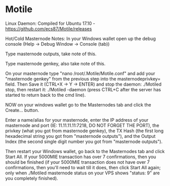 # Motile

Linux Daemon: Compiled for Ubuntu 17.10 - https://github.com/ecs87/Motile/releases

Hot/Cold Masternode Notes:
  In your Windows wallet open up the debug console (Help -> Debug Window -> Console (tab))

  Type masternode outputs, take note of this.

  Type masternode genkey, also take note of this.

  On your masternode type "nano /root/.Motile/Motile.conf" and add your "masternode genkey" from the previous step into the masternodeprivkey= field. Then Save it (CTRL+X -> Y -> ENTER) and stop the daemon: ./Motiled stop, then restart it: ./Motiled -daemon (press CTRL+C after the server has started to return back to the cmd line).

  NOW on your windows wallet go to the Masternodes tab and click the Create... button.

  Enter a name/alias for your masternode, enter the IP address of your masternode and port (IE: 11.11.11.11:7218, DO NOT FORGET THE PORT), the privkey (what you got from masternode genkey), the TX Hash (the first long hexadecimal string you got from "masternode outputs"), and the Output Index (the second single digit number you got from "masternode outputs").
  
  Then restart your Windows wallet, go back to the Masternodes tab and click Start All. If your 5000MIE transaction has over 7 confirmations, then you should be finished (if your 5000MIE transaction does not have over 7 confirmations, then you'll need to wait till it does, then click Start All again; only when ./Motiled masternode status on your VPS shows "status: 9" are you completely finished).
